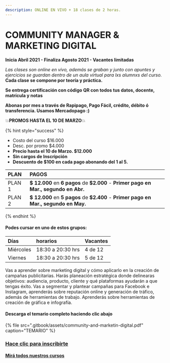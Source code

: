 ```yaml
---
description: ONLINE EN VIVO + 18 clases de 2 horas.
---
```


# COMMUNITY MANAGER & MARKETING DIGITAL

**Inicia Abril 2021 - Finaliza Agosto 2021 - Vacantes limitadas**

_Las clases son online en vivo, además se graban y  junto con apuntes y ejercicios se guardan dentro de un aula virtual para lxs alumnxs del curso._ **Cada clase se compone por teoría y práctica.** 

**Se entrega certificación con código QR con todos tus datos, docente, matrícula y notas**

**Abonas por mes a través de Rapipago, Pago Fácil, crédito, débito ó transferencia. Usamos Mercadopago :\)** 

💥**PROMOS HASTA EL 10 DE MARZO**💥 

{% hint style="success" %}
* Costo del curso $16.000
* Desc. por promo $4.000
* **Precio hasta el 10 de Marzo. $12.000**
* **Sin cargos de Inscripción**
* **Descuento de $100 en cada pago abonando del 1 al 5.** 

| PLAN | PAGOS |
| :--- | :--- |
| PLAN 1 | **$ 12.000** en **6 pagos** de **$2.000** - **Primer pago en Mar., segundo en Abr.** |
| PLAN 2 | **$ 12.000** en **5 pagos** de **$2.400** - **Primer pago en Mar., segundo en May.** |
{% endhint %}

#### Podes cursar en uno de estos grupos:

| Días | horarios | Vacantes |
| :--- | :--- | :--- |
| Miércoles | 18:30 a 20:30 hrs | 4 de 12 |
| Viernes | 18:30 a 20:30 hrs | 5 de 12 |

Vas a aprender sobre marketing digital y cómo aplicarlo en la creación de campañas publicitarias. Harás planeación estratégica donde delinearas objetivos: audiencia, producto, cliente y qué plataformas ayudarán a que tengas éxito. Vas a segmentar y plantear campañas para Facebook e Instagram, aprenderás sobre reputación online y generación de tráfico, además de herramientas de trabajo. Aprenderás sobre herramientas de creación de gráfica e infografía.

#### Descarga el temario completo haciendo clic abajo

{% file src=".gitbook/assets/community-and-marketin-digital.pdf" caption="TEMARIO" %}

### [Hace clic para inscribirte](http://wa.me/5491164622877?text=Me%20interesa%20el%20curso%20de%20Community%20Manager)

#### [Mirá todos nuestros cursos](./)

